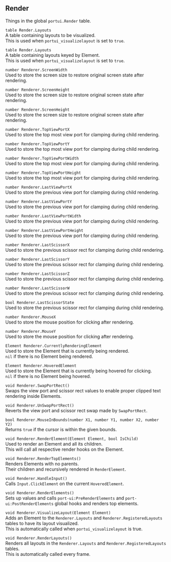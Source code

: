 ## Render
Things in the global `portui.Render` table.

`table Render.Layouts` \
A table containing layouts to be visualized. \
This is used when `portui_visualizelayout` is set to `true`.

`table Render.Layouts` \
A table containing layouts keyed by Element. \
This is used when `portui_visualizelayout` is set to `true`.

`number Renderer.ScreenWidth` \
Used to store the screen size to restore original screen state after rendering.

`number Renderer.ScreenHeight` \
Used to store the screen size to restore original screen state after rendering.

`number Renderer.ScreenHeight` \
Used to store the screen size to restore original screen state after rendering.

`number Renderer.TopViewPortX` \
Used to store the top most view port for clamping during child rendering.

`number Renderer.TopViewPortY` \
Used to store the top most view port for clamping during child rendering.

`number Renderer.TopViewPortWidth` \
Used to store the top most view port for clamping during child rendering.

`number Renderer.TopViewPortHeight` \
Used to store the top most view port for clamping during child rendering.

`number Renderer.LastViewPortX` \
Used to store the previous view port for clamping during child rendering.

`number Renderer.LastViewPortY` \
Used to store the previous view port for clamping during child rendering.

`number Renderer.LastViewPortWidth` \
Used to store the previous view port for clamping during child rendering.

`number Renderer.LastViewPortHeight` \
Used to store the previous view port for clamping during child rendering.

`number Renderer.LastScissorX` \
Used to store the previous scissor rect for clamping during child rendering.

`number Renderer.LastScissorY` \
Used to store the previous scissor rect for clamping during child rendering.

`number Renderer.LastScissorZ` \
Used to store the previous scissor rect for clamping during child rendering.

`number Renderer.LastScissorW` \
Used to store the previous scissor rect for clamping during child rendering.

`bool Renderer.LastScissorState` \
Used to store the previous scissor rect for clamping during child rendering.

`number Renderer.MouseX` \
Used to store the mouse position for clicking after rendering.

`number Renderer.MouseY` \
Used to store the mouse position for clicking after rendering.

`Element Renderer.CurrentlyRenderingElement` \
Used to store the Element that is currently being rendered. \
`nil` if there is no Element being rendered.

`Element Renderer.HoveredElement` \
Used to store the Element that is currently being hovered for clicking. \
`nil` if there is no Element being hovered.

`void Renderer.SwapPortRect()` \
Swaps the view port and scissor rect values to enable proper clipped text rendering inside Elements.

`void Renderer.UnSwapPortRect()` \
Reverts the view port and scissor rect swap made by `SwapPortRect`.

`bool Renderer.MouseInBounds(number X1, number Y1, number X2, number Y2)` \
Returns `true` if the cursor is within the given bounds.

`void Renderer.RenderElement(Element Element, bool IsChild)` \
Used to render an Element and all its children. \
This will call all respective render hooks on the Element.

`void Renderer.RenderTopElements()` \
Renders Elements with no parents. \
Their children and recursively rendered in `RenderElement`.

`void Renderer.HandleInput()` \
Calls `Input.ClickElement` on the current `HoveredElement`.

`void Renderer.RenderElements()` \
Sets up values and calls `port-ui:PreRenderElements` and `port-ui:PostRenderElements` global hooks and renders top elements.

`void Renderer.VisualizeLayout(Element Element)` \
Adds an Element to the `Renderer.Layouts` and `Renderer.RegisteredLayouts` tables to have its layout visualized. \
This is automatically called when `portui_visualizelayout` is true.

`void Renderer.RenderLayouts()` \
Renders all layouts in the `Renderer.Layouts` and `Renderer.RegisteredLayouts` tables. \
This is automatically called every frame.
